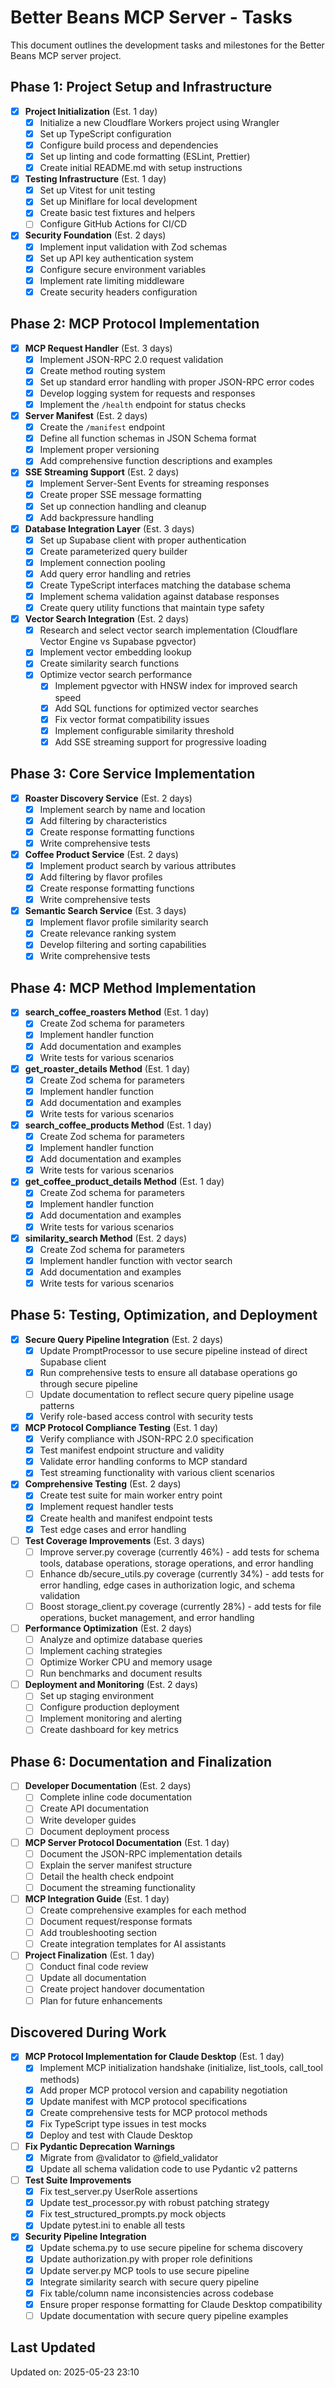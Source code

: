 # Better Beans MCP Server - Tasks

This document outlines the development tasks and milestones for the Better Beans MCP server project.

## Phase 1: Project Setup and Infrastructure

- [x] **Project Initialization** (Est. 1 day)
  - [x] Initialize a new Cloudflare Workers project using Wrangler
  - [x] Set up TypeScript configuration
  - [x] Configure build process and dependencies
  - [x] Set up linting and code formatting (ESLint, Prettier)
  - [x] Create initial README.md with setup instructions

- [x] **Testing Infrastructure** (Est. 1 day)
  - [x] Set up Vitest for unit testing
  - [x] Set up Miniflare for local development
  - [x] Create basic test fixtures and helpers
  - [ ] Configure GitHub Actions for CI/CD

- [x] **Security Foundation** (Est. 2 days)
  - [x] Implement input validation with Zod schemas
  - [x] Set up API key authentication system
  - [x] Configure secure environment variables
  - [x] Implement rate limiting middleware
  - [x] Create security headers configuration

## Phase 2: MCP Protocol Implementation

- [x] **MCP Request Handler** (Est. 3 days)
  - [x] Implement JSON-RPC 2.0 request validation
  - [x] Create method routing system
  - [x] Set up standard error handling with proper JSON-RPC error codes
  - [x] Develop logging system for requests and responses
  - [x] Implement the `/health` endpoint for status checks

- [x] **Server Manifest** (Est. 2 days)
  - [x] Create the `/manifest` endpoint
  - [x] Define all function schemas in JSON Schema format
  - [x] Implement proper versioning
  - [x] Add comprehensive function descriptions and examples
  
- [x] **SSE Streaming Support** (Est. 2 days)
  - [x] Implement Server-Sent Events for streaming responses
  - [x] Create proper SSE message formatting
  - [x] Set up connection handling and cleanup
  - [x] Add backpressure handling

- [x] **Database Integration Layer** (Est. 3 days)
  - [x] Set up Supabase client with proper authentication
  - [x] Create parameterized query builder
  - [x] Implement connection pooling
  - [x] Add query error handling and retries
  - [x] Create TypeScript interfaces matching the database schema
  - [x] Implement schema validation against database responses
  - [x] Create query utility functions that maintain type safety

- [x] **Vector Search Integration** (Est. 2 days)
  - [x] Research and select vector search implementation (Cloudflare Vector Engine vs Supabase pgvector)
  - [x] Implement vector embedding lookup
  - [x] Create similarity search functions
  - [x] Optimize vector search performance
    - [x] Implement pgvector with HNSW index for improved search speed
    - [x] Add SQL functions for optimized vector searches
    - [x] Fix vector format compatibility issues
    - [x] Implement configurable similarity threshold
    - [x] Add SSE streaming support for progressive loading

## Phase 3: Core Service Implementation

- [x] **Roaster Discovery Service** (Est. 2 days)
  - [x] Implement search by name and location
  - [x] Add filtering by characteristics
  - [x] Create response formatting functions
  - [x] Write comprehensive tests

- [x] **Coffee Product Service** (Est. 2 days)
  - [x] Implement product search by various attributes
  - [x] Add filtering by flavor profiles
  - [x] Create response formatting functions
  - [x] Write comprehensive tests

- [x] **Semantic Search Service** (Est. 3 days)
  - [x] Implement flavor profile similarity search
  - [x] Create relevance ranking system
  - [x] Develop filtering and sorting capabilities
  - [x] Write comprehensive tests

## Phase 4: MCP Method Implementation

- [x] **search_coffee_roasters Method** (Est. 1 day)
  - [x] Create Zod schema for parameters
  - [x] Implement handler function
  - [x] Add documentation and examples
  - [x] Write tests for various scenarios

- [x] **get_roaster_details Method** (Est. 1 day)
  - [x] Create Zod schema for parameters
  - [x] Implement handler function
  - [x] Add documentation and examples
  - [x] Write tests for various scenarios

- [x] **search_coffee_products Method** (Est. 1 day)
  - [x] Create Zod schema for parameters
  - [x] Implement handler function
  - [x] Add documentation and examples
  - [x] Write tests for various scenarios

- [x] **get_coffee_product_details Method** (Est. 1 day)
  - [x] Create Zod schema for parameters
  - [x] Implement handler function
  - [x] Add documentation and examples
  - [x] Write tests for various scenarios

- [x] **similarity_search Method** (Est. 2 days)
  - [x] Create Zod schema for parameters
  - [x] Implement handler function with vector search
  - [x] Add documentation and examples
  - [x] Write tests for various scenarios

## Phase 5: Testing, Optimization, and Deployment

- [x] **Secure Query Pipeline Integration** (Est. 2 days)
  - [x] Update PromptProcessor to use secure pipeline instead of direct Supabase client
  - [x] Run comprehensive tests to ensure all database operations go through secure pipeline
  - [ ] Update documentation to reflect secure query pipeline usage patterns
  - [x] Verify role-based access control with security tests

- [x] **MCP Protocol Compliance Testing** (Est. 1 day)
  - [x] Verify compliance with JSON-RPC 2.0 specification
  - [x] Test manifest endpoint structure and validity
  - [x] Validate error handling conforms to MCP standard
  - [x] Test streaming functionality with various client scenarios

- [x] **Comprehensive Testing** (Est. 2 days)
  - [x] Create test suite for main worker entry point
  - [x] Implement request handler tests
  - [x] Create health and manifest endpoint tests
  - [x] Test edge cases and error handling

- [ ] **Test Coverage Improvements** (Est. 3 days)
  - [ ] Improve server.py coverage (currently 46%) - add tests for schema tools, database operations, storage operations, and error handling
  - [ ] Enhance db/secure_utils.py coverage (currently 34%) - add tests for error handling, edge cases in authorization logic, and schema validation
  - [ ] Boost storage_client.py coverage (currently 28%) - add tests for file operations, bucket management, and error handling

- [ ] **Performance Optimization** (Est. 2 days)
  - [ ] Analyze and optimize database queries
  - [ ] Implement caching strategies
  - [ ] Optimize Worker CPU and memory usage
  - [ ] Run benchmarks and document results

- [ ] **Deployment and Monitoring** (Est. 2 days)
  - [ ] Set up staging environment
  - [ ] Configure production deployment
  - [ ] Implement monitoring and alerting
  - [ ] Create dashboard for key metrics

## Phase 6: Documentation and Finalization

- [ ] **Developer Documentation** (Est. 2 days)
  - [ ] Complete inline code documentation
  - [ ] Create API documentation
  - [ ] Write developer guides
  - [ ] Document deployment process

- [ ] **MCP Server Protocol Documentation** (Est. 1 day)
  - [ ] Document the JSON-RPC implementation details
  - [ ] Explain the server manifest structure
  - [ ] Detail the health check endpoint
  - [ ] Document the streaming functionality

- [ ] **MCP Integration Guide** (Est. 1 day)
  - [ ] Create comprehensive examples for each method
  - [ ] Document request/response formats
  - [ ] Add troubleshooting section
  - [ ] Create integration templates for AI assistants

- [ ] **Project Finalization** (Est. 1 day)
  - [ ] Conduct final code review
  - [ ] Update all documentation
  - [ ] Create project handover documentation
  - [ ] Plan for future enhancements

## Discovered During Work

- [x] **MCP Protocol Implementation for Claude Desktop** (Est. 1 day)
  - [x] Implement MCP initialization handshake (initialize, list_tools, call_tool methods)
  - [x] Add proper MCP protocol version and capability negotiation
  - [x] Update manifest with MCP protocol specifications
  - [x] Create comprehensive tests for MCP protocol methods
  - [x] Fix TypeScript type issues in test mocks
  - [x] Deploy and test with Claude Desktop

- [ ] **Fix Pydantic Deprecation Warnings**
  - [x] Migrate from @validator to @field_validator
  - [x] Update all schema validation code to use Pydantic v2 patterns

- [ ] **Test Suite Improvements**
  - [x] Fix test_server.py UserRole assertions
  - [x] Update test_processor.py with robust patching strategy
  - [x] Fix test_structured_prompts.py mock objects
  - [x] Update pytest.ini to enable all tests

- [x] **Security Pipeline Integration**
  - [x] Update schema.py to use secure pipeline for schema discovery
  - [x] Update authorization.py with proper role definitions
  - [x] Update server.py MCP tools to use secure pipeline
  - [x] Integrate similarity search with secure query pipeline
  - [x] Fix table/column name inconsistencies across codebase
  - [x] Ensure proper response formatting for Claude Desktop compatibility
  - [ ] Update documentation with secure query pipeline examples

## Last Updated
Updated on: 2025-05-23 23:10
